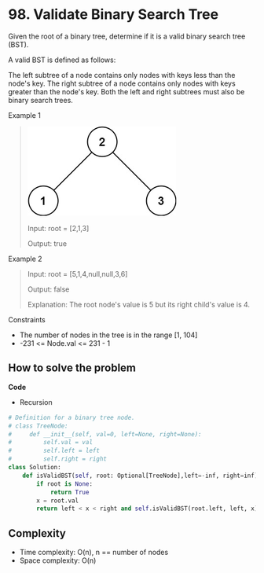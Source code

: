 # 98. Validate Binary Search Tree
<Badge type="warning" text="Medium" /> [<Badge type="info" text="LeetCode" />](https://leetcode.com/problems/validate-binary-search-tree/)

Given the root of a binary tree, determine if it is a valid binary search tree (BST).

A valid BST is defined as follows:

The left subtree of a node contains only nodes with keys less than the node's key.
The right subtree of a node contains only nodes with keys greater than the node's key.
Both the left and right subtrees must also be binary search trees.

Example 1
> ![98. Validate Binary Search Tree](../images/98.jpg)
>
> Input: root = [2,1,3]
>
> Output: true

Example 2
> Input: root = [5,1,4,null,null,3,6]
>
> Output: false
>
> Explanation: The root node's value is 5 but its right child's value is 4.

Constraints
- The number of nodes in the tree is in the range [1, 104]
- -231 <= Node.val <= 231 - 1


## How to solve the problem

**Code**

- Recursion
```Python
# Definition for a binary tree node.
# class TreeNode:
#     def __init__(self, val=0, left=None, right=None):
#         self.val = val
#         self.left = left
#         self.right = right
class Solution:
    def isValidBST(self, root: Optional[TreeNode],left=-inf, right=inf) -> bool:
        if root is None:
            return True
        x = root.val
        return left < x < right and self.isValidBST(root.left, left, x) and self.isValidBST(root.right, x, right)
```

## Complexity
- Time complexity: O(n), n == number of nodes
- Space complexity: O(n)